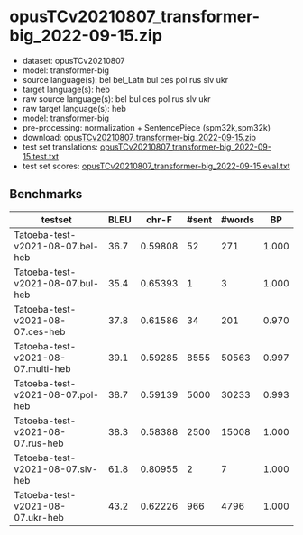 # opusTCv20210807_transformer-big_2022-09-15.zip

* dataset: opusTCv20210807
* model: transformer-big
* source language(s): bel bel_Latn bul ces pol rus slv ukr
* target language(s): heb
* raw source language(s): bel bul ces pol rus slv ukr
* raw target language(s): heb
* model: transformer-big
* pre-processing: normalization + SentencePiece (spm32k,spm32k)
* download: [opusTCv20210807_transformer-big_2022-09-15.zip](https://object.pouta.csc.fi/Tatoeba-MT-models/sla-heb/opusTCv20210807_transformer-big_2022-09-15.zip)
* test set translations: [opusTCv20210807_transformer-big_2022-09-15.test.txt](https://object.pouta.csc.fi/Tatoeba-MT-models/sla-heb/opusTCv20210807_transformer-big_2022-09-15.test.txt)
* test set scores: [opusTCv20210807_transformer-big_2022-09-15.eval.txt](https://object.pouta.csc.fi/Tatoeba-MT-models/sla-heb/opusTCv20210807_transformer-big_2022-09-15.eval.txt)

## Benchmarks

| testset | BLEU  | chr-F | #sent | #words | BP |
|---------|-------|-------|-------|--------|----|
| Tatoeba-test-v2021-08-07.bel-heb 	| 36.7 	| 0.59808 	| 52 	| 271 	| 1.000 |
| Tatoeba-test-v2021-08-07.bul-heb 	| 35.4 	| 0.65393 	| 1 	| 3 	| 1.000 |
| Tatoeba-test-v2021-08-07.ces-heb 	| 37.8 	| 0.61586 	| 34 	| 201 	| 0.970 |
| Tatoeba-test-v2021-08-07.multi-heb 	| 39.1 	| 0.59285 	| 8555 	| 50563 	| 0.997 |
| Tatoeba-test-v2021-08-07.pol-heb 	| 38.7 	| 0.59139 	| 5000 	| 30233 	| 0.993 |
| Tatoeba-test-v2021-08-07.rus-heb 	| 38.3 	| 0.58388 	| 2500 	| 15008 	| 1.000 |
| Tatoeba-test-v2021-08-07.slv-heb 	| 61.8 	| 0.80955 	| 2 	| 7 	| 1.000 |
| Tatoeba-test-v2021-08-07.ukr-heb 	| 43.2 	| 0.62226 	| 966 	| 4796 	| 1.000 |

